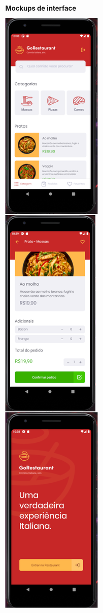## Mockups de interface

![Dashboard](https://github.com/manoeljr/react-native-delivery/blob/master/dashboard-go-restaurant.png)
![Detail](https://github.com/manoeljr/react-native-delivery/blob/master/detail-go-restaurant.png)
![Home](https://github.com/manoeljr/react-native-delivery/blob/master/home-go-restaurant.png)
